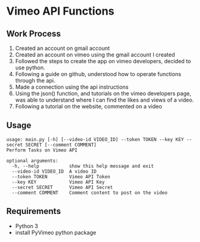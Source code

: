# Vimeo API Functions

## Work Process
1. Created an account on gmail account
2. Created an account on vimeo using the gmail account I created
3. Followed the steps to create the app on vimeo developers, decided to use python.
4. Following a guide on github, understood how to operate functions through the api.
5. Made a connection using the api instructions
6. Using the json() function, and tutorials on the vimeo developers page,
   was able to understand where I can find the likes and views of a video.
7. Following a tutorial on the website, commented on a video

## Usage
```
usage: main.py [-h] [--video-id VIDEO_ID] --token TOKEN --key KEY --secret SECRET [--comment COMMENT]
Perform Tasks on Vimeo API

optional arguments:
  -h, --help           show this help message and exit
  --video-id VIDEO_ID  A video ID
  --token TOKEN        Vimeo API Token
  --key KEY            Vimeo API Key
  --secret SECRET      Vimeo API Secret
  --comment COMMENT    Comment content to post on the video
```

## Requirements
* Python 3
* install PyVimeo python package